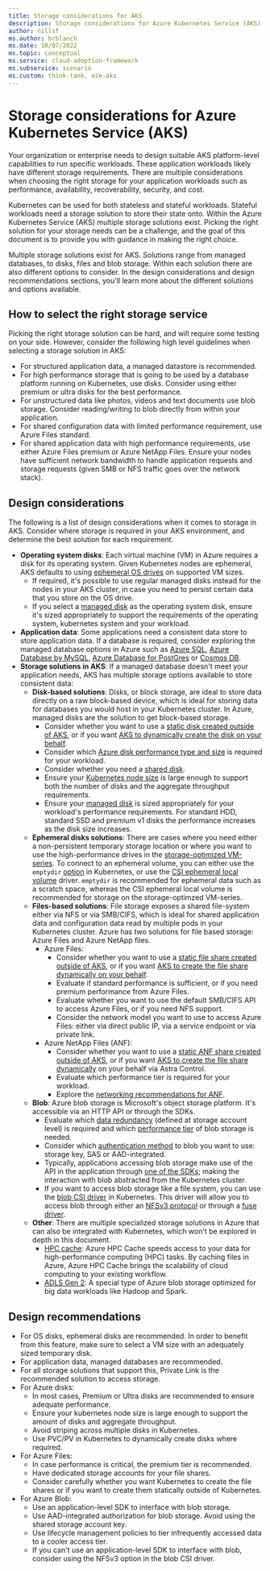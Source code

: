 ```yaml
---
title: Storage considerations for AKS
description: Storage considerations for Azure Kubernetes Service (AKS)
author: nillsf
ms.author: brblanch
ms.date: 10/07/2022
ms.topic: conceptual
ms.service: cloud-adoption-framework
ms.subservice: scenario
ms.custom: think-tank, e2e-aks
---
```


# Storage considerations for Azure Kubernetes Service (AKS)

Your organization or enterprise needs to design suitable AKS platform-level capabilities to run specific workloads. These application workloads likely have different storage requirements. There are multiple considerations when choosing the right storage for your application workloads such as performance, availability, recoverability, security, and cost.

Kubernetes can be used for both stateless and stateful workloads. Stateful workloads need a storage solution to store their state onto. Within the Azure Kubernetes Service (AKS) multiple storage solutions exist. Picking the right solution for your storage needs can be a challenge, and the goal of this document is to provide you with guidance in making the right choice.

Multiple storage solutions exist for AKS. Solutions range from managed databases, to disks, files and blob storage. Within each solution there are also different options to consider. In the design considerations and design recommendations sections, you'll learn more about the different solutions and options available.

## How to select the right storage service

Picking the right storage solution can be hard, and will require some testing on your side. However, consider the following high level guidelines when selecting a storage solution in AKS:

- For structured application data, a managed datastore is recommended.
- For high performance storage that is going to be used by a database platform running on Kubernetes, use disks. Consider using either premium or ultra disks for the best performance.
- For unstructured data like photos, videos and text documents use blob storage. Consider reading/writing to blob directly from within your application.
- For shared configuration data with limited performance requirement, use Azure Files standard.
- For shared application data with high performance requirements, use either Azure Files premium or Azure NetApp Files. Ensure your nodes have sufficient network bandwidth to handle application requests and storage requests (given SMB or NFS traffic goes over the network stack).

## Design considerations

The following is a list of design considerations when it comes to storage in AKS. Consider where storage is required in your AKS environment, and determine the best solution for each requirement.

- **Operating system disks**: Each virtual machine (VM) in Azure requires a disk for its operating system. Given Kubernetes nodes are ephemeral, AKS defaults to using [ephemeral OS drives](/azure/aks/cluster-configuration#ephemeral-os) on supported VM sizes.
  - If required, it's possible to use regular managed disks instead for the nodes in your AKS cluster, in case you need to persist certain data that you store on the OS drive.
  - If you select a [managed disk](/azure/virtual-machines/disks-types) as the operating system disk, ensure it's sized appropriately to support the requirements of the operating system, kubernetes system and your workload.
- **Application data**: Some applications need a consistent data store to store application data. If a database is required, consider exploring the managed database options in Azure such as [Azure SQL](/products/azure-sql/), [Azure Database by MySQL](/services/mysql/), [Azure Database for PostGres](/services/postgresql/) or [Cosmos DB](/services/cosmos-db/).
- **Storage solutions in AKS**: If a managed database doesn't meet your application needs, AKS has multiple storage options available to store consistent data:
  - **Disk-based solutions**: Disks, or block storage, are ideal to store data directly on a raw block-based device, which is ideal for storing data for databases you would host in your Kubernetes cluster. In Azure, managed disks are the solution to get block-based storage.
    - Consider whether you want to use a [static disk created outside of AKS](/azure/aks/azure-disk-volume), or if you want [AKS to dynamically create the disk on your behalf](/azure/aks/azure-disks-dynamic-pv).
    - Consider which [Azure disk performance type and size](/azure/virtual-machines/disks-scalability-targets) is required for your workload.
    - Consider whether you need a [shared disk](/azure/virtual-machines/disks-shared-enable).
    - Ensure your [Kubernetes node size](/azure/virtual-machines/sizes) is large enough to support both the number of disks and the aggregate throughput requirements.
    - Ensure your [managed disk](/azure/virtual-machines/disks-types) is sized appropriately for your workload's performance requirements. For standard HDD, standard SSD and premium v1 disks the performance increases as the disk size increases.
  - **Ephemeral disks solutions**: There are cases where you need either a non-persistent temporary storage location or where you want to use the high-performance drives in the [storage-optimized VM-series](/azure/virtual-machines/sizes-storage). To connect to an ephemeral volume, you can either use the `emptydir` [option](https://kubernetes.io/docs/concepts/storage/volumes/#emptydir) in Kubernetes, or use the [CSI ephemeral local volume](https://kubernetes.io/docs/concepts/storage/ephemeral-volumes/#csi-ephemeral-volumes) driver. `emptydir` is recommended for ephemeral data such as a scratch space, whereas the CSI ephemeral local volume is recommended for storage on the storage-optimzed VM-series.
  - **Files-based solutions**: File storage exposes a shared file-system either via NFS or via SMB/CIFS, which is ideal for shared application data and configuration data read by multiple pods in your Kubernetes cluster. Azure has two solutions for file based storage: Azure Files and Azure NetApp files.
    - Azure Files:
      - Consider whether you want to use a [static file share created outside of AKS](/azure/aks/azure-files-volume), or if you want [AKS to create the file share dynamically on your behalf](/azure/aks/azure-files-dynamic-pv).
      - Evaluate if standard performance is sufficient, or if you need premium performance from Azure Files.
      - Evaluate whether you want to use the default SMB/CIFS API to access Azure Files, or if you need NFS support.
      - Consider the network model you want to use to access Azure Files: either via direct public IP, via a service endpoint or via private link.
    - Azure NetApp Files (ANF):
      - Consider whether you want to use a [static ANF share created outside of AKS](/azure/aks/azure-netapp-files#provision-azure-netapp-files-volumes-statically), or if you want [AKS to create the file share dynamically](/azure/aks/azure-netapp-files#provision-azure-netapp-files-volumes-dynamically) on your behalf via Astra Control.
      - Evaluate which performance tier is required for your workload.
      - Explore the [networking recommendations for ANF](/azure/azure-netapp-files/azure-netapp-files-network-topologies).
  - **Blob**: Azure blob storage is Microsoft's object storage platform. It's accessible via an HTTP API or through the SDKs.
    - Evaluate which [data redundancy](/azure/storage/common/storage-redundancy) (defined at storage account level) is required and which [performance tier](/azure/storage/blobs/access-tiers-overview) of blob storage is needed.
    - Consider which [authentication method](/azure/storage/common/authorize-data-access) to blob you want to use: storage key, SAS or AAD-integrated.
    - Typically, applications accessing blob storage make use of the API in the application through [one of the SDKs](/azure/storage/blobs/storage-blobs-introduction); making the interaction with blob abstracted from the Kubernetes cluster.
    - If you want to access blob storage like a file system, you can use the [blob CSI driver](https://github.com/kubernetes-sigs/blob-csi-driver) in Kubernetes. This driver will allow you to access blob through either an [NFSv3 protocol](/azure/storage/blobs/network-file-system-protocol-support) or through a [fuse driver](https://github.com/Azure/azure-storage-fuse).
  - **Other**: There are multiple specialized storage solutions in Azure that can also be integrated with Kubernetes, which won't be explored in depth in this document.
    - [HPC cache](/azure/aks/azure-hpc-cache): Azure HPC Cache speeds access to your data for high-performance computing (HPC) tasks. By caching files in Azure, Azure HPC Cache brings the scalability of cloud computing to your existing workflow.
    - [ADLS Gen 2](/azure/storage/blobs/data-lake-storage-introduction): A special type of Azure blob storage optimized for big data workloads like Hadoop and Spark.

## Design recommendations

- For OS disks, ephemeral disks are recommended. In order to benefit from this feature, make sure to select a VM size with an adequately sized temporary disk.
- For application data, managed databases are recommended.
- For all storage solutions that support this, Private Link is the recommended solution to access storage.
- For Azure disks:
  - In most cases, Premium or Ultra disks are recommended to ensure adequate performance.
  - Ensure your kubernetes node size is large enough to support the amount of disks and aggregate throughput.
  - Avoid striping across multiple disks in Kubernetes.
  - Use PVC/PV in Kubernetes to dynamically create disks where required.
- For Azure Files:
  - In case performance is critical, the premium tier is recommended.
  - Have dedicated storage accounts for your file shares.
  - Consider carefully whether you want Kubernetes to create the file shares or if you want to create them statically outside of Kubernetes.
- For Azure Blob:
  - Use an application-level SDK to interface with blob storage.
  - Use AAD-integrated authorization for blob storage. Avoid using the shared storage account key.
  - Use lifecycle management policies to tier infrequently accessed data to a cooler access tier.
  - If you can't use an application-level SDK to interface with blob, consider using the NFSv3 option in the blob CSI driver.
